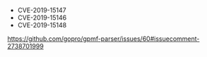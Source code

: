 - CVE-2019-15147
- CVE-2019-15146
- CVE-2019-15148

https://github.com/gopro/gpmf-parser/issues/60#issuecomment-2738701999
